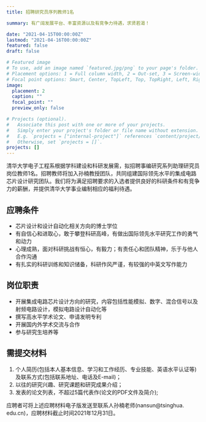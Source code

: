 ```yaml
---
title: 招聘研究员序列教师1名

summary: 有广阔发展平台、丰富资源以及有竞争力待遇，求贤若渴！

date: "2021-04-15T00:00:00Z"
lastmod: "2021-04-16T00:00:00Z"
featured: false
draft: false

# Featured image
# To use, add an image named `featured.jpg/png` to your page's folder.
# Placement options: 1 = Full column width, 2 = Out-set, 3 = Screen-width
# Focal point options: Smart, Center, TopLeft, Top, TopRight, Left, Right, BottomLeft, Bottom, BottomRight
image:
  placement: 2
  caption: ""
  focal_point: ""
  preview_only: false

# Projects (optional).
#   Associate this post with one or more of your projects.
#   Simply enter your project's folder or file name without extension.
#   E.g. `projects = ["internal-project"]` references `content/project/deep-learning/index.md`.
#   Otherwise, set `projects = []`.
projects: []
---
```


清华大学电子工程系根据学科建设和科研发展需，拟招聘事编研究系列助理研究员岗位教师1名。招聘教师将加入孙楠教授团队，共同组建国际领先水平的集成电路芯片设计研究团队。我们将为满足招聘要求的入选者提供良好的科研条件和有竞争力的薪酬，并提供清华大学事业编制相应的福利待遇。

## 应聘条件
* 芯片设计和设计自动化相关方向的博士学位
* 有自信心和进取心，敢于攀登科研高峰，有做出国际领先水平研究工作的勇气和动力
* 心理成熟，面对科研挑战有恒心，有毅力；有责任心和团队精神，乐于与他人合作沟通
* 有扎实的科研训练和知识储备，科研作风严谨，有较强的中英文写作能力

## 岗位职责
* 开展集成电路芯片设计方向的研究，内容包括性能模拟、数字、混合信号以及射频电路设计，模拟电路设计自动化等
* 撰写高水平学术论文、申请发明专利
* 开展国内外学术交流与合作
* 参与研究生培养等


## 需提交材料

1. 个人简历(包括本人基本信息、学习和工作经历、专业技能、英语水平认证等)及联系方式(包括联系地址、电话及E-mail)；
2. 以往的研究兴趣、研究课题和研究成果介绍；
3. 发表的论文列表，不超过5篇代表作(论文的PDF文件及简介);    

应聘者可将上述应聘材料电子版发送至联系人孙楠老师(nansun@tsinghua. edu.cn)，应聘材料截止时间2021年12月31日。
   